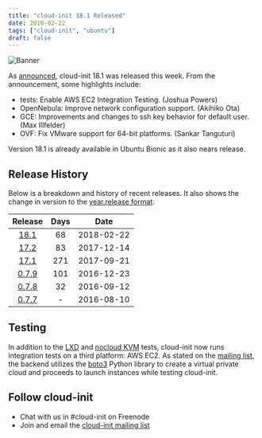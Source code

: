 ```yaml
---
title: "cloud-init 18.1 Released"
date: 2018-02-22
tags: ["cloud-init", "ubuntu"]
draft: false
---
```


![Banner](/img/cloud-init/cloud-init.png#center)

As [announced](https://lists.launchpad.net/cloud-init/msg00144.html), cloud-init 18.1 was released this week. From the announcement, some highlights include:

- tests: Enable AWS EC2 Integration Testing. (Joshua Powers)
- OpenNebula: Improve network configuration support. (Akihiko Ota)
- GCE: Improvements and changes to ssh key behavior for default user. (Max Illfelder)
- OVF: Fix VMware support for 64-bit platforms. (Sankar Tanguturi)

Version 18.1 is already available in Ubuntu Bionic as it also nears release.

## Release History

Below is a breakdown and history of recent releases. It also shows the change in version to the [year.release format](https://lists.launchpad.net/cloud-init/msg00097.html):

| Release | Days | Date |
|:-------:|:----:|:----:|
[18.1](https://lists.launchpad.net/cloud-init/msg00144.html) | 68  | 2018-02-22
[17.2](https://lists.launchpad.net/cloud-init/msg00117.html) | 83  | 2017-12-14
[17.1](https://lists.launchpad.net/cloud-init/msg00106.html) | 271  | 2017-09-21
[0.7.9](https://lists.launchpad.net/cloud-init/msg00057.html) | 101  |  2016-12-23
[0.7.8](https://lists.launchpad.net/cloud-init/msg00043.html) | 32  | 2016-09-12
[0.7.7](https://lists.launchpad.net/cloud-init/msg00041.html) | - | 2016-08-10

## Testing

In addition to the [LXD](https://lists.launchpad.net/cloud-init/msg00058.html) and [nocloud KVM](https://lists.launchpad.net/cloud-init/msg00101.html) tests, cloud-init now runs integration tests on a third platform: AWS EC2. As stated on the [mailing list](https://lists.launchpad.net/cloud-init/msg00125.html), the backend utilizes the [boto3](https://boto3.readthedocs.io/en/latest/) Python library to create a virtual private cloud and proceeds to launch instances while testing cloud-init.

## Follow cloud-init

- Chat with us in #cloud-init on Freenode
- Join and email the [cloud-init mailing list](https://launchpad.net/~cloud-init)
